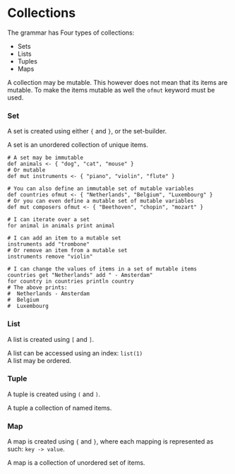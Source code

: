 # Collections

The grammar has Four types of collections:
* Sets
* Lists
* Tuples
* Maps

A collection may be mutable. This however does not mean that its items are mutable. To make the items mutable as well 
the `ofmut` keyword must be used.

### Set
A set is created using either `{` and `}`, or the set-builder.

A set is an unordered collection of unique items.

    # A set may be immutable
    def animals <- { "dog", "cat", "mouse" }
    # Or mutable
    def mut instruments <- { "piano", "violin", "flute" }    
    
    # You can also define an immutable set of mutable variables
    def countries ofmut <- { "Netherlands", "Belgium", "Luxembourg" }
    # Or you can even define a mutable set of mutable variables
    def mut composers ofmut <- { "Beethoven", "chopin", "mozart" }
  
    # I can iterate over a set
    for animal in animals print animal
    
    # I can add an item to a mutable set
    instruments add "trombone"
    # Or remove an item from a mutable set
    instruments remove "violin"
    
    # I can change the values of items in a set of mutable items
    countries get "Netherlands" add " - Amsterdam" 
    for country in countries println country
    # The above prints:
    #  Netherlands - Amsterdam
    #  Belgium
    #  Luxembourg
    
### List
A list is created using `[` and `]`.

A list can be accessed using an index: `list(1)`\
A list may be ordered.

### Tuple

A tuple is created using `(` and `)`.

A tuple a collection of named items.

### Map

A map is created using `{` and `}`, where each mapping is represented as such: `key -> value`.

A map is a collection of unordered set of items.
